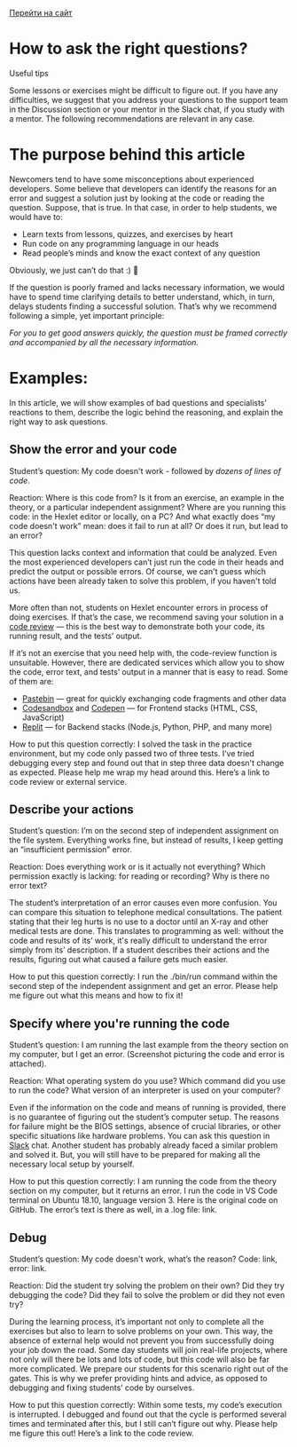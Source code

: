 [Перейти на сайт](https://ru.hexlet.io)

# How to ask the right questions?

Useful tips

Some lessons or exercises might be difficult to figure out. If you have any difficulties, we suggest that you address your questions to the support team in the Discussion section or your mentor in the Slack chat, if you study with a mentor. The following recommendations are relevant in any case.

# The purpose behind this article

Newcomers tend to have some misconceptions about experienced developers. Some believe that developers can identify the reasons for an error and suggest a solution just by looking at the code or reading the question. Suppose, that is true. In that case, in order to help students, we would have to:

* Learn texts from lessons, quizzes, and exercises by heart
* Run code on any programming language in our heads
* Read people’s minds and know the exact context of any question

Obviously, we just can’t do that :) 🙂

If the question is poorly framed and lacks necessary information, we would have to spend time clarifying details to better understand, which, in turn, delays students finding a successful solution. That’s why we recommend following a simple, yet important principle:

*For you to get good answers quickly, the question must be framed correctly and accompanied by all the necessary information.*

# Examples:

In this article, we will show examples of bad questions and specialists’ reactions to them, describe the logic behind the reasoning, and explain the right way to ask questions.

## Show the error and your code

Student’s question: My code doesn't work - followed by *dozens of lines of code*.

Reaction: Where is this code from? Is it from an exercise, an example in the theory, or a particular independent assignment? Where are you running this code: in the Hexlet editor or locally, on a PC? And what exactly does “my code doesn't work” mean: does it fail to run at all? Or does it run, but lead to an error?

This question lacks context and information that could be analyzed. Even the most experienced developers can’t just run the code in their heads and predict the output or possible errors. Of course, we can't guess which actions have been already taken to solve this problem, if you haven't told us.

More often than not, students on Hexlet encounter errors in process of doing exercises. If that’s the case, we recommend saving your solution in a [code review](https://help.hexlet.io/en/articles/111135-code-review) — this is the best way to demonstrate both your code, its running result, and the tests’ output.

If it’s not an exercise that you need help with, the code-review function is unsuitable. However, there are dedicated services which allow you to show the code, error text, and tests’ output in a manner that is easy to read. Some of them are:

* [Pastebin](https://pastebin.com/) — great for quickly exchanging code fragments and other data
* [Codesandbox](https://codesandbox.io/) and [Codepen](https://codepen.io/) — for Frontend stacks (HTML, CSS, JavaScript)
* [Replit](https://replit.com/) — for Backend stacks (Node.js, Python, PHP, and many more)

How to put this question correctly: I solved the task in the practice environment, but my code only passed two of three tests. I’ve tried debugging every step and found out that in step three data doesn't change as expected. Please help me wrap my head around this. Here’s a link to code review or external service.

## Describe your actions

Student’s question: I’m on the second step of independent assignment on the file system. Everything works fine, but instead of results, I keep getting an “insufficient permission” error.

Reaction: Does everything work or is it actually not everything? Which permission exactly is lacking: for reading or recording? Why is there no error text?

The student’s interpretation of an error causes even more confusion. You can compare this situation to telephone medical consultations. The patient stating that their leg hurts is no use to a doctor until an X-ray and other medical tests are done. This translates to programming as well: without the code and results of its’ work, it's really difficult to understand the error simply from its’ description. If a student describes their actions and the results, figuring out what caused a failure gets much easier.

How to put this question correctly: I run the ./bin/run command within the second step of the independent assignment and get an error. Please help me figure out what this means and how to fix it!

## Specify where you're running the code

Student’s question: I am running the last example from the theory section on my computer, but I get an error. (Screenshot picturing the code and error is attached).

Reaction: What operating system do you use? Which command did you use to run the code? What version of an interpreter is used on your computer?

Even if the information on the code and means of running is provided, there is no guarantee of figuring out the student’s computer setup. The reasons for failure might be the BIOS settings, absence of crucial libraries, or other specific situations like hardware problems. You can ask this question in [Slack](https://slack.hexlet.io/) chat. Another student has probably already faced a similar problem and solved it. But, you will still have to be prepared for making all the necessary local setup by yourself.

How to put this question correctly: I am running the code from the theory section on my computer, but it returns an error. I run the code in VS Code terminal on Ubuntu 18.10, language version 3. Here is the original code on GitHub. The error’s text is there as well, in a .log file: link.

## Debug

Student’s question: My code doesn't work, what’s the reason? Code: link, error: link.

Reaction: Did the student try solving the problem on their own? Did they try debugging the code? Did they fail to solve the problem or did they not even try?

During the learning process, it’s important not only to complete all the exercises but also to learn to solve problems on your own. This way, the absence of external help would not prevent you from successfully doing your job down the road. Some day students will join real-life projects, where not only will there be lots and lots of code, but this code will also be far more complicated. We prepare our students for this scenario right out of the gates. This is why we prefer providing hints and advice, as opposed to debugging and fixing students’ code by ourselves.

How to put this question correctly: Within some tests, my code’s execution is interrupted. I debugged and found out that the cycle is performed several times and terminated after this, but I still can’t figure out why. Please help me figure this out! Here’s a link to the code review.
